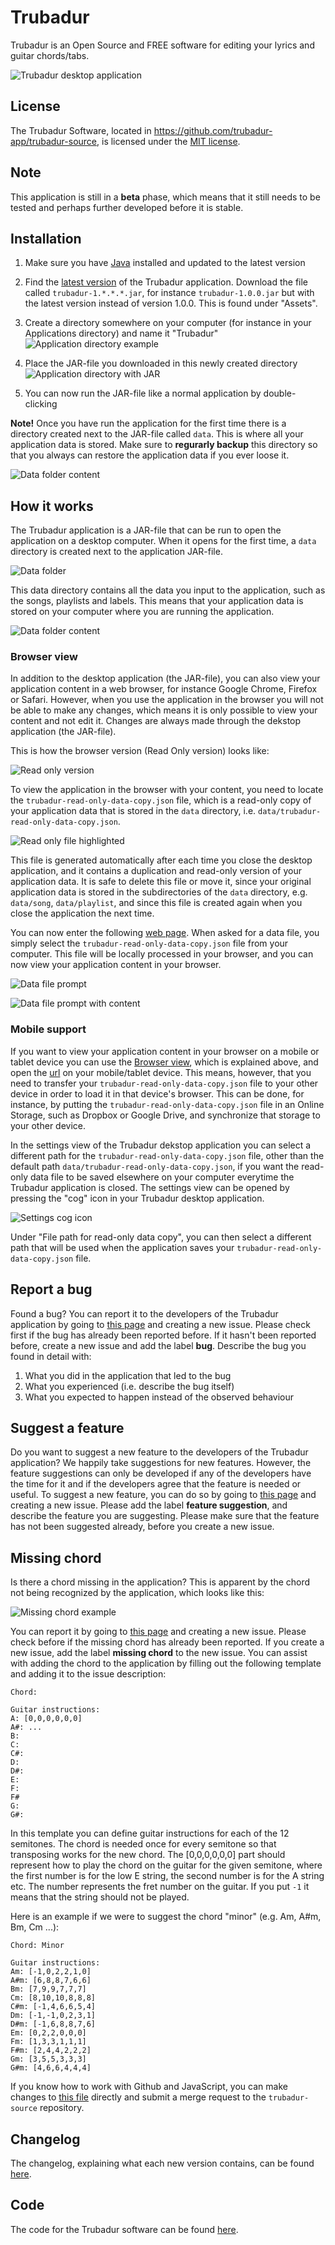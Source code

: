 # Trubadur

Trubadur is an Open Source and FREE software for editing your lyrics and guitar chords/tabs.

![Trubadur desktop application](https://github.com/trubadur-app/trubadur/blob/master/images/song-overview1.png)


## License

The Trubadur Software, located in https://github.com/trubadur-app/trubadur-source, is licensed under the [MIT license](https://github.com/trubadur-app/trubadur-source/blob/master/LICENSE.md).


## Note

This application is still in a **beta** phase, which means that it still needs to be tested and perhaps further developed before it is stable.


## Installation

1. Make sure you have [Java](https://www.java.com/en/download/) installed and updated to the latest version
2. Find the [latest version](https://github.com/trubadur-app/trubadur-source/releases/latest) of the Trubadur application. Download the file called `trubadur-1.*.*.*.jar`, for instance `trubadur-1.0.0.jar` but with the latest version instead of version 1.0.0. This is found under "Assets".
4. Create a directory somewhere on your computer (for instance in your Applications directory) and name it "Trubadur"
	![Application directory example](https://github.com/trubadur-app/trubadur/blob/master/images/file1.png)

5. Place the JAR-file you downloaded in this newly created directory
	![Application directory with JAR](https://github.com/trubadur-app/trubadur/blob/master/images/file2.png)

6. You can now run the JAR-file like a normal application by double-clicking


**Note!** Once you have run the application for the first time there is a directory created next to the JAR-file called `data`. This is where all your application data is stored. Make sure to **regurarly backup** this directory so that you always can restore the application data if you ever loose it.

![Data folder content](https://github.com/trubadur-app/trubadur/blob/master/images/file4.png)


## How it works

The Trubadur application is a JAR-file that can be run to open the application on a desktop computer. When it opens for the first time, a `data` directory is created next to the application JAR-file.

![Data folder](https://github.com/trubadur-app/trubadur/blob/master/images/file3.png)

This data directory contains all the data you input to the application, such as the songs, playlists and labels. This means that your application data is stored on your computer where you are running the application.

![Data folder content](https://github.com/trubadur-app/trubadur/blob/master/images/file6.png)


### Browser view

In addition to the desktop application (the JAR-file), you can also view your application content in a web browser, for instance Google Chrome, Firefox or Safari. However, when you use the application in the browser you will not be able to make any changes, which means it is only possible to view your content and not edit it. Changes are always made through the dekstop application (the JAR-file).

This is how the browser version (Read Only version) looks like:

![Read only version](https://github.com/trubadur-app/trubadur/blob/master/images/read-only.png)

To view the application in the browser with your content, you need to locate the `trubadur-read-only-data-copy.json` file, which is a read-only copy of your application data that is stored in the `data` directory, i.e. `data/trubadur-read-only-data-copy.json`.

![Read only file highlighted](https://github.com/trubadur-app/trubadur/blob/master/images/file5.png)

This file is generated automatically after each time you close the desktop application, and it contains a duplication and read-only version of your application data. It is safe to delete this file or move it, since your original application data is stored in the subdirectories of the `data` directory, e.g. `data/song`, `data/playlist`, and since this file is created again when you close the application the next time.

You can now enter the following [web page](http://readonly.trubadurapp.com/). When asked for a data file, you simply select the `trubadur-read-only-data-copy.json` file from your computer. This file will be locally processed in your browser, and you can now view your application content in your browser.

![Data file prompt](https://github.com/trubadur-app/trubadur/blob/master/images/file-upload.png)

![Data file prompt with content](https://github.com/trubadur-app/trubadur/blob/master/images/file-upload-with-content.png)


### Mobile support

If you want to view your application content in your browser on a mobile or tablet device you can use the [Browser view](https://github.com/trubadur-app/trubadur#browser-view), which is explained above, and open the [url](http://readonly.trubadurapp.com/) on your mobile/tablet device. This means, however, that you need to transfer your `trubadur-read-only-data-copy.json` file to your other device in order to load it in that device's browser. This can be done, for instance, by putting the `trubadur-read-only-data-copy.json` file in an Online Storage, such as Dropbox or Google Drive, and synchronize that storage to your other device.

In the settings view of the Trubadur dekstop application you can select a different path for the `trubadur-read-only-data-copy.json` file, other than the default path `data/trubadur-read-only-data-copy.json`, if you want the read-only data file to be saved elsewhere on your computer everytime the Trubadur application is closed. The settings view can be opened by pressing the "cog" icon in your Trubadur desktop application.

![Settings cog icon](https://github.com/trubadur-app/trubadur/blob/master/images/cog.png)

Under "File path for read-only data copy", you can then select a different path that will be used when the application saves your `trubadur-read-only-data-copy.json` file.


## Report a bug

Found a bug? You can report it to the developers of the Trubadur application by going to [this page](https://github.com/trubadur-app/trubadur/issues) and creating a new issue. Please check first if the bug has already been reported before. If it hasn't been reported before, create a new issue and add the label **bug**. Describe the bug you found in detail with:

1. What you did in the application that led to the bug
2. What you experienced (i.e. describe the bug itself)
3. What you expected to happen instead of the observed behaviour


## Suggest a feature

Do you want to suggest a new feature to the developers of the Trubadur application? We happily take suggestions for new features. However, the feature suggestions can only be developed if any of the developers have the time for it and if the developers agree that the feature is needed or useful. To suggest a new feature, you can do so by going to [this page](https://github.com/trubadur-app/trubadur/issues) and creating a new issue. Please add the label **feature suggestion**, and describe the feature you are suggesting. Please make sure that the feature has not been suggested already, before you create a new issue.


## Missing chord

Is there a chord missing in the application? This is apparent by the chord not being recognized by the application, which looks like this:

![Missing chord example](https://github.com/trubadur-app/trubadur/blob/master/images/missing-chord.png)

You can report it by going to [this page](https://github.com/trubadur-app/trubadur/issues) and creating a new issue. Please check before if the missing chord has already been reported. If you create a new issue, add the label **missing chord** to the new issue. You can assist with adding the chord to the application by filling out the following template and adding it to the issue description:

```
Chord: 

Guitar instructions:
A: [0,0,0,0,0,0]
A#:	...
B:
C:
C#:
D:
D#:
E:
F:
F#
G:
G#:
```

In this template you can define guitar instructions for each of the 12 semitones. The chord is needed once for every semitone so that transposing works for the new chord. The [0,0,0,0,0,0] part should represent how to play the chord on the guitar for the given semitone, where the first number is for the low E string, the second number is for the A string etc. The number represents the fret number on the guitar. If you put `-1` it means that the string should not be played.


Here is an example if we were to suggest the chord "minor" (e.g. Am, A#m, Bm, Cm ...):

```
Chord: Minor

Guitar instructions:
Am: [-1,0,2,2,1,0]
A#m: [6,8,8,7,6,6]
Bm: [7,9,9,7,7,7]
Cm: [8,10,10,8,8,8]
C#m: [-1,4,6,6,5,4]
Dm: [-1,-1,0,2,3,1]
D#m: [-1,6,8,8,7,6]
Em: [0,2,2,0,0,0]
Fm: [1,3,3,1,1,1]
F#m: [2,4,4,2,2,2]
Gm: [3,5,5,3,3,3]
G#m: [4,6,6,4,4,4]
```

If you know how to work with Github and JavaScript, you can make changes to [this file](https://github.com/trubadur-app/trubadur-source/blob/master/src/frontend/javascripts/song-text-parse/music-theory/music-theory-data.js) directly and submit a merge request to the `trubadur-source` repository.


## Changelog

The changelog, explaining what each new version contains, can be found [here](https://github.com/trubadur-app/trubadur-source/blob/master/CHANGELOG.md).


## Code

The code for the Trubadur software can be found [here](https://github.com/trubadur-app/trubadur-source).

